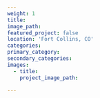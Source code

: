 ```yaml
---
weight: 1
title: 
image_path: 
featured_project: false
location: 'Fort Collins, CO'
categories:
primary_category:
secondary_categories:
images:
  - title:
    project_image_path: 

---
```


